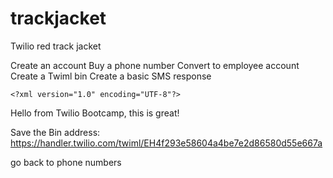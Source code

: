 # trackjacket
Twilio red track jacket

Create an account
Buy a phone number
Convert to employee account
Create a Twiml bin
Create a basic SMS response


    <?xml version="1.0" encoding="UTF-8"?>
<Response>
  <Message>Hello from Twilio Bootcamp, this is great!</Message>
</Response>

Save the Bin address:
https://handler.twilio.com/twiml/EH4f293e58604a4be7e2d86580d55e667a

go back to phone numbers
